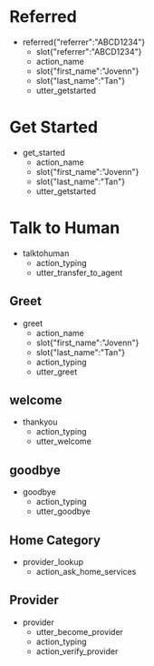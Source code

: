 # Referred
* referred{"referrer":"ABCD1234"}
  - slot{"referrer":"ABCD1234"}
  - action_name
  - slot{"first_name":"Jovenn"}
  - slot{"last_name":"Tan"}
  - utter_getstarted

# Get Started
* get_started
  - action_name
  - slot{"first_name":"Jovenn"}
  - slot{"last_name":"Tan"}
  - utter_getstarted

# Talk to Human
* talktohuman
  - action_typing
  - utter_transfer_to_agent

## Greet
* greet
  - action_name
  - slot{"first_name":"Jovenn"}
  - slot{"last_name":"Tan"}
  - action_typing
  - utter_greet

## welcome
* thankyou
  - action_typing
  - utter_welcome

## goodbye
* goodbye
  - action_typing
  - utter_goodbye

## Home Category
* provider_lookup
    - action_ask_home_services

## Provider
* provider
    - utter_become_provider
    - action_typing
    - action_verify_provider

